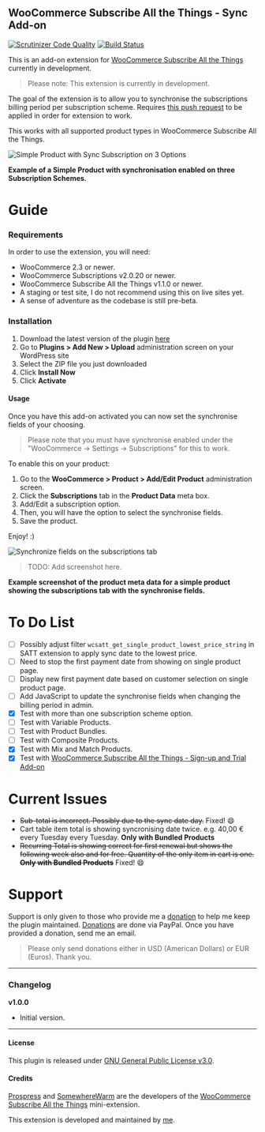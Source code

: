 ## WooCommerce Subscribe All the Things - Sync Add-on

[![Scrutinizer Code Quality](https://scrutinizer-ci.com/g/seb86/woocommerce-subscribe-all-the-things-sync-add-on/badges/quality-score.png?b=master)](https://scrutinizer-ci.com/g/seb86/woocommerce-subscribe-all-the-things-sync-add-on/?branch=master) [![Build Status](https://scrutinizer-ci.com/g/seb86/woocommerce-subscribe-all-the-things-sync-add-on/badges/build.png?b=master)](https://scrutinizer-ci.com/g/seb86/woocommerce-subscribe-all-the-things-sync-add-on/build-status/master)

This is an add-on extension for [WooCommerce Subscribe All the Things](https://github.com/Prospress/woocommerce-subscribe-all-the-things) currently in development.

> Please note: This extension is currently in development.

The goal of the extension is to allow you to synchronise the subscriptions billing period per subscription scheme. Requires [this push request](https://github.com/Prospress/woocommerce-subscriptions/pull/1630) to be applied in order for extension to work.

This works with all supported product types in WooCommerce Subscribe All the Things.

![Simple Product with Sync Subscription on 3 Options](https://cldup.com/p2wenYwm0K.png)

**Example of a Simple Product with synchronisation enabled on three Subscription Schemes.**

# Guide

### Requirements

In order to use the extension, you will need:

* WooCommerce 2.3 or newer.
* WooCommerce Subscriptions v2.0.20 or newer.
* WooCommerce Subscribe All the Things v1.1.0 or newer.
* A staging or test site, I do not recommend using this on live sites yet.
* A sense of adventure as the codebase is still pre-beta.

### Installation

1. Download the latest version of the plugin [here](https://github.com/seb86/woocommerce-subscribe-all-the-things-sync-add-on/archive/master.zip)
2. Go to **Plugins > Add New > Upload** administration screen on your WordPress site
3. Select the ZIP file you just downloaded
4. Click **Install Now**
5. Click **Activate**

#### Usage

Once you have this add-on activated you can now set the synchronise fields of your choosing.

> Please note that you must have synchronise enabled under the "WooCommerce -> Settings -> Subscriptions" for this to work.

To enable this on your product:

1. Go to the **WooCommerce > Product > Add/Edit Product** administration screen.
2. Click the **Subscriptions** tab in the **Product Data** meta box.
3. Add/Edit a subscription option.
4. Then, you will have the option to select the synchronise fields.
5. Save the product.

Enjoy! :)

![Synchronize fields on the subscriptions tab]()

> TODO: Add screenshot here.

**Example screenshot of the product meta data for a simple product showing the subscriptions tab with the synchronise fields.**

# To Do List
* [ ] Possibly adjust filter `wcsatt_get_single_product_lowest_price_string` in SATT extension to apply sync date to the lowest price.
* [ ] Need to stop the first payment date from showing on single product page.
* [ ] Display new first payment date based on customer selection on single product page.
* [ ] Add JavaScript to update the synchronise fields when changing the billing period in admin.
* [x] Test with more than one subscription scheme option.
* [ ] Test with Variable Products.
* [ ] Test with Product Bundles.
* [ ] Test with Composite Products.
* [x] Test with Mix and Match Products.
* [x] Test with [WooCommerce Subscribe All the Things - Sign-up and Trial Add-on](https://github.com/seb86/woocommerce-subscribe-to-all-the-things-signup-trial-add-on)

# Current Issues
* ~~Sub-total is incorrect. Possibly due to the sync date day.~~ Fixed! :smile:
* Cart table item total is showing syncronising date twice. e.g. 40,00 € every Tuesday every Tuesday. **Only with Bundled Products**
* ~~Recurring Total is showing correct for first renewal but shows the following week also and for free. Quantity of the only item in cart is one. **Only with Bundled Products**~~ Fixed! :smile:

# Support
Support is only given to those who provide me a [donation](https://www.paypal.me/CodeBreaker) to help me keep the plugin maintained. [Donations](https://www.paypal.me/CodeBreaker) are done via PayPal. Once you have provided a donation, send me an email.

> Please only send donations either in USD (American Dollars) or EUR (Euros). Thank you.

---

### Changelog

**v1.0.0**
* Initial version.

---

#### License

This plugin is released under [GNU General Public License v3.0](http://www.gnu.org/licenses/gpl-3.0.html).

#### Credits
[Prospress](http://prospress.com/) and [SomewhereWarm](http://www.somewherewarm.net/) are the developers of the [WooCommerce Subscribe All the Things](https://github.com/Prospress/woocommerce-subscribe-all-the-things) mini-extension.

This extension is developed and maintained by [me](https://sebastiendumont.com).
